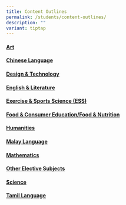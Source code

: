 ```yaml
---
title: Content Outlines
permalink: /students/content-outlines/
description: ""
variant: tiptap
---
```

<h4><a href="/content-outlines/art/" rel="noopener noreferrer nofollow" target="_blank">Art</a></h4>
<h4><a href="/content-outlines/chinese/" rel="noopener noreferrer nofollow" target="_blank">Chinese Language</a></h4>
<h4><a href="/content-outlines/design-technology/" rel="noopener noreferrer nofollow" target="_blank">Design &amp; Technology</a></h4>
<h4><a href="/content-outlines/english/" rel="noopener noreferrer nofollow" target="_blank">English &amp; Literature</a></h4>
<h4><a href="/content-outlines/ess/" rel="noopener nofollow" target="_blank">Exercise &amp; Sports Science (ESS)</a></h4>
<h4><a href="/content-outlines/fce/" rel="noopener noreferrer nofollow" target="_blank">Food &amp; Consumer Education/Food &amp; Nutrition</a></h4>
<h4><a href="/content-outlines/humanities/" rel="noopener noreferrer nofollow" target="_blank">Humanities</a></h4>
<h4><a href="/content-outlines/malay/" rel="noopener noreferrer nofollow" target="_blank">Malay Language</a></h4>
<h4><a href="/content-outlines/mathematics/" rel="noopener noreferrer nofollow" target="_blank">Mathematics</a></h4>
<h4><a href="/content-outlines/elective/" rel="noopener noreferrer nofollow" target="_blank">Other Elective Subjects</a></h4>
<h4><a href="/content-outlines/science/" rel="noopener noreferrer nofollow" target="_blank">Science</a></h4>
<h4><a href="/content-outlines/tamil/" rel="noopener noreferrer nofollow" target="_blank">Tamil Language</a></h4>
<p></p>